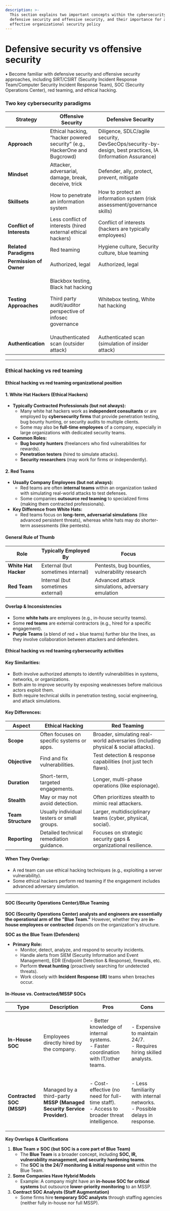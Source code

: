 ```yaml
---
description: >-
  This section explains two important concepts within the cybersecurity field,
  defensive security and offensive security, and their importance for an
  effective organizational security policy
---
```


# Defensive security vs offensive security

• Become familiar with defensive security and offensive security approaches, including SIRT/CSIRT (Security Incident Response Team/Computer Security Incident Response Team), SOC (Security Operations Center), red teaming, and ethical hacking.

### Two key cybersecurity paradigms

| **Strategy**              | **Offensive Security**                                                                                               | **Defensive Security**                                                                                   |
| ------------------------- | -------------------------------------------------------------------------------------------------------------------- | -------------------------------------------------------------------------------------------------------- |
| **Approach**              | Ethical hacking, “hacker powered security” (e.g., HackerOne and Bugcrowd)                                            | Diligence, SDLC/agile security, DevSecOps/security-by-design, best practices, IA (Information Assurance) |
| **Mindset**               | Attacker, adversarial, damage, break, deceive, trick                                                                 | Defender, ally, protect, prevent, mitigate                                                               |
| **Skillsets**             | How to penetrate an information system                                                                               | How to protect an information system (risk assessment/governance skills)                                 |
| **Conflict of Interests** | Less conflict of interests (hired external ethical hackers)                                                          | Conflict of interests (hackers are typically employees)                                                  |
| **Related Paradigms**     | Red teaming                                                                                                          | Hygiene culture, Security culture, blue teaming                                                          |
| **Permission of Owner**   | Authorized, legal                                                                                                    | Authorized, legal                                                                                        |
| **Testing Approaches**    | <p>Blackbox testing, Black hat hacking </p><p></p><p>Third party audit/auditor perspective of infosec governance</p> | Whitebox testing, White hat hacking                                                                      |
| **Authentication**        | Unauthenticated scan (outsider attack)                                                                               | Authenticated scan (simulation of insider attack)                                                        |

***

### Ethical hacking vs red teaming

#### Ethical hacking vs red teaming organizational position

#### **1. White Hat Hackers (Ethical Hackers)**

* **Typically Contracted Professionals (but not always):**
  * Many white hat hackers work as **independent consultants** or are employed by **cybersecurity firms** that provide penetration testing, bug bounty hunting, or security audits to multiple clients.
  * Some may also be **full-time employees** of a company, especially in large organizations with dedicated security teams.
* **Common Roles:**
  * **Bug bounty hunters** (freelancers who find vulnerabilities for rewards).
  * **Penetration testers** (hired to simulate attacks).
  * **Security researchers** (may work for firms or independently).

#### **2. Red Teams**

* **Usually Company Employees (but not always):**
  * Red teams are often **internal teams** within an organization tasked with simulating real-world attacks to test defenses.
  * Some companies **outsource red teaming** to specialized firms (making them contracted professionals).
* **Key Difference from White Hats:**
  * Red teams focus on **long-term, adversarial simulations** (like advanced persistent threats), whereas white hats may do shorter-term assessments (like pentests).

#### **General Rule of Thumb**

| Role                 | Typically Employed By             | Focus                                            |
| -------------------- | --------------------------------- | ------------------------------------------------ |
| **White Hat Hacker** | External (but sometimes internal) | Pentests, bug bounties, vulnerability research   |
| **Red Team**         | Internal (but sometimes external) | Advanced attack simulations, adversary emulation |

#### **Overlap & Inconsistencies**

* Some **white hats** are employees (e.g., in-house security teams).
* Some **red teams** are external contractors (e.g., hired for a specific engagement).
* **Purple Teams** (a blend of red + blue teams) further blur the lines, as they involve collaboration between attackers and defenders.

#### Ethical hacking vs red teaming cybersecurity activities

#### **Key Similarities:**

* Both involve authorized attempts to identify vulnerabilities in systems, networks, or organizations.
* Both aim to improve security by exposing weaknesses before malicious actors exploit them.
* Both require technical skills in penetration testing, social engineering, and attack simulations.

#### **Key Differences:**

| **Aspect**         | **Ethical Hacking**                         | **Red Teaming**                                                                   |
| ------------------ | ------------------------------------------- | --------------------------------------------------------------------------------- |
| **Scope**          | Often focuses on specific systems or apps.  | Broader, simulating real-world adversaries (including physical & social attacks). |
| **Objective**      | Find and fix vulnerabilities.               | Test detection & response capabilities (not just tech flaws).                     |
| **Duration**       | Short-term, targeted engagements.           | Longer, multi-phase operations (like espionage).                                  |
| **Stealth**        | May or may not avoid detection.             | Often prioritizes stealth to mimic real attackers.                                |
| **Team Structure** | Usually individual testers or small groups. | Larger, multidisciplinary teams (cyber, physical, social).                        |
| **Reporting**      | Detailed technical remediation guidance.    | Focuses on strategic security gaps & organizational resilience.                   |

#### **When They Overlap:**

* A red team can use ethical hacking techniques (e.g., exploiting a server vulnerability).
* Some ethical hackers perform red teaming if the engagement includes advanced adversary simulation.

***

#### SOC (Security Operations Center)/Blue Teaming

**SOC (Security Operations Center) analysts and engineers are essentially the operational arm of the "Blue Team."** However, whether they are **in-house employees or contracted** depends on the organization's structure.

**SOC as the Blue Team (Defenders)**

* **Primary Role:**
  * Monitor, detect, analyze, and respond to security incidents.
  * Handle alerts from SIEM (Security Information and Event Management), EDR (Endpoint Detection & Response), firewalls, etc.
  * Perform **threat hunting** (proactively searching for undetected threats).
  * Work closely with **Incident Response (IR)** teams when breaches occur.

#### **In-House vs. Contracted/MSSP SOCs**

| Type                      | Description                                                            | Pros                                                                                               | Cons                                                                                |
| ------------------------- | ---------------------------------------------------------------------- | -------------------------------------------------------------------------------------------------- | ----------------------------------------------------------------------------------- |
| **In-House SOC**          | Employees directly hired by the company.                               | <p>- Better knowledge of internal systems.<br>- Faster coordination with IT/other teams.</p>       | <p>- Expensive to maintain 24/7.<br>- Requires hiring skilled analysts.</p>         |
| **Contracted SOC (MSSP)** | Managed by a third-party **MSSP (Managed Security Service Provider)**. | <p>- Cost-effective (no need for full-time staff).<br>- Access to broader threat intelligence.</p> | <p>- Less familiarity with internal networks.<br>- Possible delays in response.</p> |

**Key Overlaps & Clarifications**

1. **Blue Team ≠ SOC (but SOC is a core part of Blue Team)**
   * The **Blue Team** is a broader concept, including **SOC, IR, vulnerability management, and security hardening teams**.
   * The **SOC is the 24/7 monitoring & initial response unit** within the Blue Team.
2. **Some Companies Have Hybrid Models**
   * Example: A company might have an **in-house SOC for critical systems** but outsource **lower-priority monitoring** to an MSSP.
3. **Contract SOC Analysts (Staff Augmentation)**
   * Some firms hire **temporary SOC analysts** through staffing agencies (neither fully in-house nor full MSSP).
